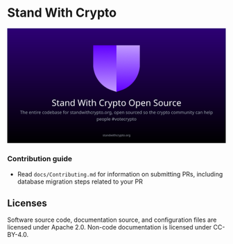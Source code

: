 # Stand With Crypto

![Stand With Crypto Image](./.github/images/stand-with-crypto.png)

### Contribution guide

- Read `docs/Contributing.md` for information on submitting PRs, including database migration steps related to your PR

## Licenses

Software source code, documentation source, and configuration files are licensed under Apache 2.0. Non-code documentation is licensed under CC-BY-4.0.
